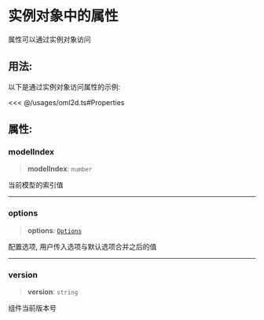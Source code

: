 # 实例对象中的属性

属性可以通过实例对象访问

## 用法:

以下是通过实例对象访问属性的示例:

<<< @/usages/oml2d.ts#Properties

## 属性:

### modelIndex

> **modelIndex**: `number`

当前模型的索引值

---

### options

> **options**: [`Options`](Options.md)

配置选项, 用户传入选项与默认选项合并之后的值

---

### version

> **version**: `string`

组件当前版本号
